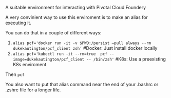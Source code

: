A suitable environment for interacting with Pivotal Cloud Foundery


A very convinient way to use this enviroment is to make an alias for executing it.

You can do that in a couple of different ways:

1) `alias pcf='docker run -it -v $PWD:/persist –pull always --rm dukekautington/pcf_client zsh’` #Docker: Just install docker locally 
2) `alias pcf='kubectl run -it --rm=true  pcf --image=dukekautington/pcf_client -- /bin/zsh'` #K8s:  Use a preexisting K8s enviroment 

Then `pcf`

You also want to put that alias command near the end of your .bashrc or .zshrc file for a longer life.
